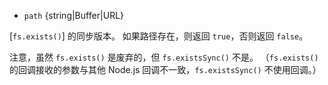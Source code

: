 <!-- YAML
added: v0.1.21
changes:
  - version: v7.6.0
    pr-url: https://github.com/nodejs/node/pull/10739
    description: The `path` parameter can be a WHATWG `URL` object using
                 `file:` protocol. Support is currently still *experimental*.
-->

* `path` {string|Buffer|URL}

[`fs.exists()`] 的同步版本。
如果路径存在，则返回 `true`，否则返回 `false`。

注意，虽然 `fs.exists()` 是废弃的，但 `fs.existsSync()` 不是。
（`fs.exists()` 的回调接收的参数与其他 Node.js 回调不一致，`fs.existsSync()` 不使用回调。）

